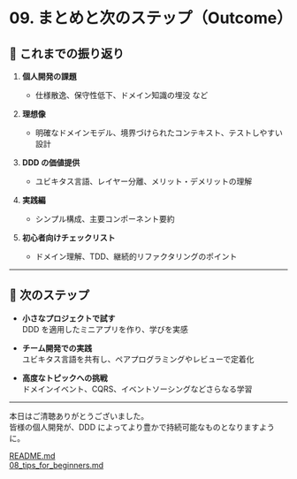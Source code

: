 # 09. まとめと次のステップ（Outcome）


## 🔄 これまでの振り返り

1. **個人開発の課題**
    - 仕様散逸、保守性低下、ドメイン知識の埋没 など

2. **理想像**
    - 明確なドメインモデル、境界づけられたコンテキスト、テストしやすい設計

3. **DDD の価値提供**
    - ユビキタス言語、レイヤー分離、メリット・デメリットの理解

4. **実践編**
    - シンプル構成、主要コンポーネント要約

5. **初心者向けチェックリスト**
    - ドメイン理解、TDD、継続的リファクタリングのポイント

---

## 🚀 次のステップ

- **小さなプロジェクトで試す**  
  DDD を適用したミニアプリを作り、学びを実感

- **チーム開発での実践**  
  ユビキタス言語を共有し、ペアプログラミングやレビューで定着化

- **高度なトピックへの挑戦**  
  ドメインイベント、CQRS、イベントソーシングなどさらなる学習

---

本日はご清聴ありがとうございました。  
皆様の個人開発が、DDD によってより豊かで持続可能なものとなりますように。


[README.md](../README.md)<br>
[08_tips_for_beginners.md](./08_tips_for_beginners.md)<br>
